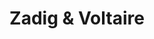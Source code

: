 ---
title: "Zadig & Voltaire"
url: /paris/zadig-und-voltaire-rond-point-des-champs-elysees-marcel-dassault/
shop: Kleidung
---